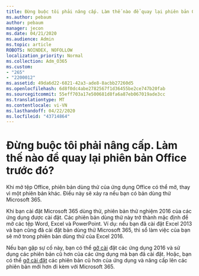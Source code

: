 ```yaml
---
title: Đừng buộc tôi phải nâng cấp. Làm thế nào để quay lại phiên bản Office trước đó?
ms.author: pebaum
author: pebaum
manager: jecon
ms.date: 04/21/2020
ms.audience: Admin
ms.topic: article
ROBOTS: NOINDEX, NOFOLLOW
localization_priority: Normal
ms.collection: Adm_O365
ms.custom:
- "265"
- "2200012"
ms.assetid: 49da6d22-6821-42a3-ade8-8acbb27260d5
ms.openlocfilehash: 6d8f0dc4abe2782567f1d36455be2ce747b20fab
ms.sourcegitcommit: 55eff703a17e500681d8fa6a87eb067019ade3cc
ms.translationtype: MT
ms.contentlocale: vi-VN
ms.lasthandoff: 04/22/2020
ms.locfileid: "43714864"
---
```

# <a name="dont-force-me-to-upgrade-how-do-i-go-back-to-the-previous-office-version"></a>Đừng buộc tôi phải nâng cấp. Làm thế nào để quay lại phiên bản Office trước đó?

Khi mở tệp Office, phiên bản dùng thử của ứng dụng Office có thể mở, thay vì một phiên bản khác. Điều này sẽ xảy ra nếu bạn có bản dùng thử Microsoft 365.
  
Khi bạn cài đặt Microsoft 365 dùng thử, phiên bản thử nghiệm 2016 của các ứng dụng được cài đặt. Các phiên bản dùng thử này trở thành mặc định để mở các tệp Word, Excel và PowerPoint. Ví dụ: nếu bạn đã cài đặt Excel 2013 và bạn cũng đã cài đặt bản dùng thử Microsoft 365, thì sổ làm việc của bạn sẽ mở trong phiên bản dùng thử của Excel 2016.
  
Nếu bạn gặp sự cố này, bạn có thể [gỡ cài](https://support.office.com/article/9dd49b83-264a-477a-8fcc-2fdf5dbf61d8.aspx) đặt các ứng dụng 2016 và sử dụng các phiên bản cũ hơn của các ứng dụng mà bạn đã cài đặt. Hoặc, bạn có thể [gỡ cài đặt](https://support.office.com/article/9dd49b83-264a-477a-8fcc-2fdf5dbf61d8.aspx) các phiên bản cũ hơn của ứng dụng và nâng cấp lên các phiên bản mới hơn đi kèm với Microsoft 365.
